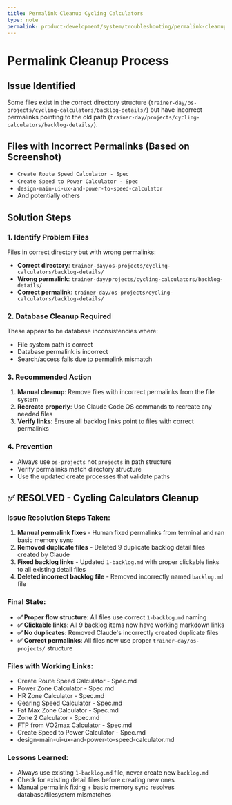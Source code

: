 ```yaml
---
title: Permalink Cleanup Cycling Calculators
type: note
permalink: product-development/system/troubleshooting/permalink-cleanup-cycling-calculators
---
```


# Permalink Cleanup Process

## Issue Identified
Some files exist in the correct directory structure (`trainer-day/os-projects/cycling-calculators/backlog-details/`) but have incorrect permalinks pointing to the old path (`trainer-day/projects/cycling-calculators/backlog-details/`).

## Files with Incorrect Permalinks (Based on Screenshot)
- `Create Route Speed Calculator - Spec`
- `Create Speed to Power Calculator - Spec` 
- `design-main-ui-ux-and-power-to-speed-calculator`
- And potentially others

## Solution Steps

### 1. Identify Problem Files
Files in correct directory but with wrong permalinks:
- **Correct directory**: `trainer-day/os-projects/cycling-calculators/backlog-details/`
- **Wrong permalink**: `trainer-day/projects/cycling-calculators/backlog-details/`
- **Correct permalink**: `trainer-day/os-projects/cycling-calculators/backlog-details/`

### 2. Database Cleanup Required
These appear to be database inconsistencies where:
- File system path is correct
- Database permalink is incorrect
- Search/access fails due to permalink mismatch

### 3. Recommended Action
1. **Manual cleanup**: Remove files with incorrect permalinks from the file system
2. **Recreate properly**: Use Claude Code OS commands to recreate any needed files
3. **Verify links**: Ensure all backlog links point to files with correct permalinks

### 4. Prevention
- Always use `os-projects` not `projects` in path structure
- Verify permalinks match directory structure
- Use the updated create processes that validate paths

## ✅ RESOLVED - Cycling Calculators Cleanup

### Issue Resolution Steps Taken:
1. **Manual permalink fixes** - Human fixed permalinks from terminal and ran basic memory sync
2. **Removed duplicate files** - Deleted 9 duplicate backlog detail files created by Claude
3. **Fixed backlog links** - Updated `1-backlog.md` with proper clickable links to all existing detail files
4. **Deleted incorrect backlog file** - Removed incorrectly named `backlog.md` file

### Final State:
- **✅ Proper flow structure**: All files use correct `1-backlog.md` naming
- **✅ Clickable links**: All 9 backlog items now have working markdown links
- **✅ No duplicates**: Removed Claude's incorrectly created duplicate files
- **✅ Correct permalinks**: All files now use proper `trainer-day/os-projects/` structure

### Files with Working Links:
- Create Route Speed Calculator - Spec.md
- Power Zone Calculator - Spec.md  
- HR Zone Calculator - Spec.md
- Gearing Speed Calculator - Spec.md
- Fat Max Zone Calculator - Spec.md
- Zone 2 Calculator - Spec.md
- FTP from VO2max Calculator - Spec.md
- Create Speed to Power Calculator - Spec.md
- design-main-ui-ux-and-power-to-speed-calculator.md

### Lessons Learned:
- Always use existing `1-backlog.md` file, never create new `backlog.md`
- Check for existing detail files before creating new ones
- Manual permalink fixing + basic memory sync resolves database/filesystem mismatches